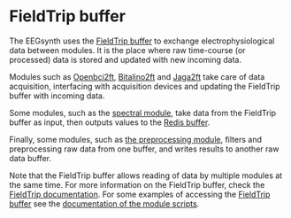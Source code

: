 # FieldTrip buffer

The EEGsynth uses the [FieldTrip buffer](http://www.fieldtriptoolbox.org/development/realtime/buffer)
to exchange electrophysiological data between modules.
It is the place where raw time-course (or processed) data is stored and updated with new incoming data.

Modules such as [Openbci2ft](../module/openbci2ft), [Bitalino2ft](../module/bitalino2ft) and
[Jaga2ft](../module/jaga2ft) take care of data acquisition, interfacing with acquisition devices
and updating the FieldTrip buffer with incoming data.

Some modules, such as the [spectral module](../module/spectral), take data from the FieldTrip
buffer as input, then outputs values to the [Redis buffer](redis.md).

Finally, some modules, such as [the preprocessing module](../module/preprocessing), filters and preprocessing raw data
from one buffer, and writes results to another raw data buffer.

Note that the FieldTrip buffer allows reading of data by multiple modules at the same time.
For more information on the FieldTrip buffer, check the
[FieldTrip documentation](http://www.fieldtriptoolbox.org/development/realtime/buffer).
For some examples of accessing the [FieldTrip buffer](http://www.fieldtriptoolbox.org/development/realtime/buffer)
see the [documentation of the module scripts](scripts.md).

